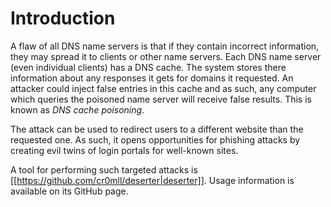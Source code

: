 # Introduction

A flaw of all DNS name servers is that if they contain incorrect information, they may spread it to clients or other name servers. Each DNS name server (even individual clients) has a DNS cache. The system stores there information about any responses it gets for domains it requested. An attacker could inject false entries in this cache and as such, any computer which queries the poisoned name server will receive false results. This is known as *DNS cache poisoning*. 

The attack can be used to redirect users to a different website than the requested one. As such, it opens opportunities for phishing attacks by creating evil twins of login portals for well-known sites.

A tool for performing such targeted attacks is [[https://github.com/cr0mll/deserter|deserter]]. Usage information is available on its GitHub page.